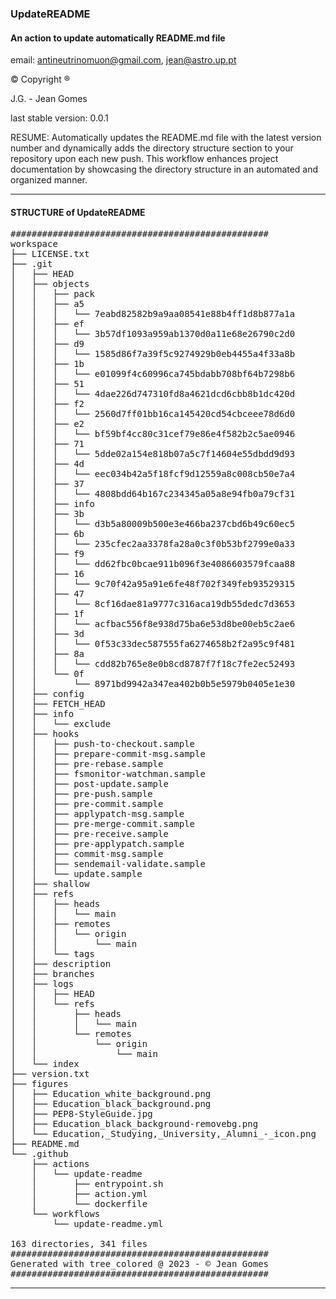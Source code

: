 ### UpdateREADME

####  An action to update automatically README.md file
email: [antineutrinomuon@gmail.com](mailto:antineutrinomuon@gmail.com), [jean@astro.up.pt](mailto:jean@astro.up.pt)

© Copyright ®

J.G. - Jean Gomes

last stable version: 0.0.1

RESUME: Automatically updates the README.md file with the latest version number and dynamically adds the directory structure section to your repository upon each new push. This workflow enhances project documentation by showcasing the directory structure in an automated and organized manner.

<hr>

#### <b>STRUCTURE of UpdateREADME</b>
<pre>
#################################################
workspace
├── LICENSE.txt
├── .git
│   ├── HEAD
│   ├── objects
│   │   ├── pack
│   │   ├── a5
│   │   │   └── 7eabd82582b9a9aa08541e88b4ff1d8b877a1a
│   │   ├── ef
│   │   │   └── 3b57df1093a959ab1370d0a11e68e26790c2d0
│   │   ├── d9
│   │   │   └── 1585d86f7a39f5c9274929b0eb4455a4f33a8b
│   │   ├── 1b
│   │   │   └── e01099f4c60996ca745bdabb708bf64b7298b6
│   │   ├── 51
│   │   │   └── 4dae226d747310fd8a4621dcd6cbb8b1dc420d
│   │   ├── f2
│   │   │   └── 2560d7ff01bb16ca145420cd54cbceee78d6d0
│   │   ├── e2
│   │   │   └── bf59bf4cc80c31cef79e86e4f582b2c5ae0946
│   │   ├── 71
│   │   │   └── 5dde02a154e818b07a5c7f14604e55dbdd9d93
│   │   ├── 4d
│   │   │   └── eec034b42a5f18fcf9d12559a8c008cb50e7a4
│   │   ├── 37
│   │   │   └── 4808bdd64b167c234345a05a8e94fb0a79cf31
│   │   ├── info
│   │   ├── 3b
│   │   │   └── d3b5a80009b500e3e466ba237cbd6b49c60ec5
│   │   ├── 6b
│   │   │   └── 235cfec2aa3378fa28a0c3f0b53bf2799e0a33
│   │   ├── f9
│   │   │   └── dd62fbc0bcae911b096f3e4086603579fcaa88
│   │   ├── 16
│   │   │   └── 9c70f42a95a91e6fe48f702f349feb93529315
│   │   ├── 47
│   │   │   └── 8cf16dae81a9777c316aca19db55dedc7d3653
│   │   ├── 1f
│   │   │   └── acfbac556f8e938d75ba6e53d8be00eb5c2ae6
│   │   ├── 3d
│   │   │   └── 0f53c33dec587555fa6274658b2f2a95c9f481
│   │   ├── 8a
│   │   │   └── cdd82b765e8e0b8cd8787f7f18c7fe2ec52493
│   │   └── 0f
│   │       └── 8971bd9942a347ea402b0b5e5979b0405e1e30
│   ├── config
│   ├── FETCH_HEAD
│   ├── info
│   │   └── exclude
│   ├── hooks
│   │   ├── push-to-checkout.sample
│   │   ├── prepare-commit-msg.sample
│   │   ├── pre-rebase.sample
│   │   ├── fsmonitor-watchman.sample
│   │   ├── post-update.sample
│   │   ├── pre-push.sample
│   │   ├── pre-commit.sample
│   │   ├── applypatch-msg.sample
│   │   ├── pre-merge-commit.sample
│   │   ├── pre-receive.sample
│   │   ├── pre-applypatch.sample
│   │   ├── commit-msg.sample
│   │   ├── sendemail-validate.sample
│   │   └── update.sample
│   ├── shallow
│   ├── refs
│   │   ├── heads
│   │   │   └── main
│   │   ├── remotes
│   │   │   └── origin
│   │   │       └── main
│   │   └── tags
│   ├── description
│   ├── branches
│   ├── logs
│   │   ├── HEAD
│   │   └── refs
│   │       ├── heads
│   │       │   └── main
│   │       └── remotes
│   │           └── origin
│   │               └── main
│   └── index
├── version.txt
├── figures
│   ├── Education_white_background.png
│   ├── Education_black_background.png
│   ├── PEP8-StyleGuide.jpg
│   ├── Education_black_background-removebg.png
│   └── Education,_Studying,_University,_Alumni_-_icon.png
├── README.md
└── .github
    ├── actions
    │   └── update-readme
    │       ├── entrypoint.sh
    │       ├── action.yml
    │       └── dockerfile
    └── workflows
        └── update-readme.yml

163 directories, 341 files
#################################################
Generated with tree_colored @ 2023 - © Jean Gomes
#################################################
</pre>

<hr>
